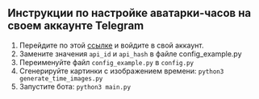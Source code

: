 ## Инструкции по настройке аватарки-часов на своем аккаунте Telegram

1. Перейдите по этой [ссылке](https://my.telegram.org/) и войдите в свой аккаунт.  
2. Замените значения `api_id` и `api_hash` в файле config_example.py  
3. Переименуйте файл `config_example.py` в `config.py`  
4. Сгенерируйте картинки с изображением времени: `python3 generate_time_images.py`  
5. Запустите бота: `python3 main.py` 
